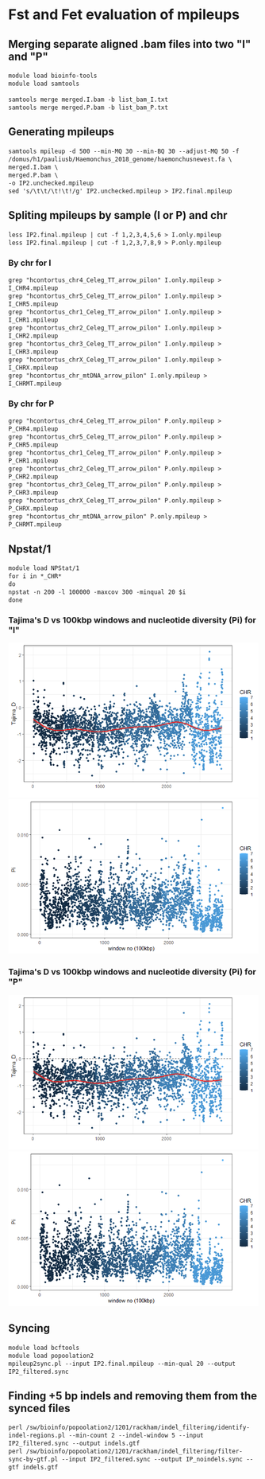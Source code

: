 
# Fst and Fet evaluation of mpileups
## Merging separate aligned .bam files into two "I" and "P"
``` shell
module load bioinfo-tools
module load samtools

samtools merge merged.I.bam -b list_bam_I.txt
samtools merge merged.P.bam -b list_bam_P.txt
```
## Generating mpileups
``` shell
samtools mpileup -d 500 --min-MQ 30 --min-BQ 30 --adjust-MQ 50 -f /domus/h1/pauliusb/Haemonchus_2018_genome/haemonchusnewest.fa \
merged.I.bam \
merged.P.bam \
-o IP2.unchecked.mpileup
sed 's/\t\t/\t!\t!/g' IP2.unchecked.mpileup > IP2.final.mpileup
```
## Spliting mpileups by sample (I or P) and chr
``` shell
less IP2.final.mpileup | cut -f 1,2,3,4,5,6 > I.only.mpileup
less IP2.final.mpileup | cut -f 1,2,3,7,8,9 > P.only.mpileup
```
### By chr for I
``` shell
grep "hcontortus_chr4_Celeg_TT_arrow_pilon" I.only.mpileup > I_CHR4.mpileup
grep "hcontortus_chr5_Celeg_TT_arrow_pilon" I.only.mpileup > I_CHR5.mpileup
grep "hcontortus_chr1_Celeg_TT_arrow_pilon" I.only.mpileup > I_CHR1.mpileup
grep "hcontortus_chr2_Celeg_TT_arrow_pilon" I.only.mpileup > I_CHR2.mpileup
grep "hcontortus_chr3_Celeg_TT_arrow_pilon" I.only.mpileup > I_CHR3.mpileup
grep "hcontortus_chrX_Celeg_TT_arrow_pilon" I.only.mpileup > I_CHRX.mpileup
grep "hcontortus_chr_mtDNA_arrow_pilon" I.only.mpileup > I_CHRMT.mpileup
```
### By chr for P
``` shell
grep "hcontortus_chr4_Celeg_TT_arrow_pilon" P.only.mpileup > P_CHR4.mpileup
grep "hcontortus_chr5_Celeg_TT_arrow_pilon" P.only.mpileup > P_CHR5.mpileup
grep "hcontortus_chr1_Celeg_TT_arrow_pilon" P.only.mpileup > P_CHR1.mpileup
grep "hcontortus_chr2_Celeg_TT_arrow_pilon" P.only.mpileup > P_CHR2.mpileup
grep "hcontortus_chr3_Celeg_TT_arrow_pilon" P.only.mpileup > P_CHR3.mpileup
grep "hcontortus_chrX_Celeg_TT_arrow_pilon" P.only.mpileup > P_CHRX.mpileup
grep "hcontortus_chr_mtDNA_arrow_pilon" P.only.mpileup > P_CHRMT.mpileup
```
## Npstat/1
``` shell
module load NPStat/1
for i in *_CHR*
do
npstat -n 200 -l 100000 -maxcov 300 -minqual 20 $i
done
```
### Tajima's D vs 100kbp windows and nucleotide diversity (Pi) for "I"
![image](I_tajima.png)
![image](I_pi.png)
### Tajima's D vs 100kbp windows and nucleotide diversity (Pi) for "P"
![image](P_tajima.png)
![image](P_pi.png)

## Syncing
``` shell
module load bcftools
module load popoolation2
mpileup2sync.pl --input IP2.final.mpileup --min-qual 20 --output IP2_filtered.sync
```
## Finding +5 bp indels and removing them from the synced files
``` shell
perl /sw/bioinfo/popoolation2/1201/rackham/indel_filtering/identify-indel-regions.pl --min-count 2 --indel-window 5 --input IP2_filtered.sync --output indels.gtf
perl /sw/bioinfo/popoolation2/1201/rackham/indel_filtering/filter-sync-by-gtf.pl --input IP2_filtered.sync --output IP_noindels.sync --gtf indels.gtf
```

